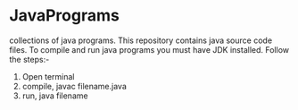 # JavaPrograms
collections of java programs. This repository contains java source code files.
To compile and run java programs you must have JDK installed. Follow the steps:-
1. Open terminal
2. compile, javac filename.java
3. run, java filename

